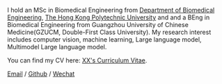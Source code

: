I hold an MSc in Biomedical Engineering from [Department of Biomedical Engineering](https://www.polyu.edu.hk/bme/), [The Hong Kong Polytechnic University](https://www.polyu.edu.hk/) and and a BEng in Biomedical Engineering from Guangzhou University of Chinese Medicine(GZUCM, Double-First Class University). 
My research interest includes computer vision, machine learning, Large language model, Multimodel Large language model.



You can find my CV here: [XX's Curriculum Vitae](../assets/DENGBOYU.pdf).

[Email](22056958g@connect.polyu.hk) / [Github](https://github.com/DENGBOYU-REX) / [Wechat](../images/wechat.jpg)
